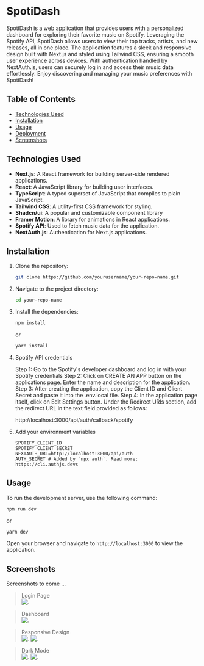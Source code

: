 # SpotiDash

SpotiDash is a web application that provides users with a personalized dashboard for exploring their favorite music on Spotify. Leveraging the Spotify API, SpotiDash allows users to view their top tracks, artists, and new releases, all in one place. The application features a sleek and responsive design built with Next.js and styled using Tailwind CSS, ensuring a smooth user experience across devices. With authentication handled by NextAuth.js, users can securely log in and access their music data effortlessly. Enjoy discovering and managing your music preferences with SpotiDash!

## Table of Contents

- [Technologies Used](#technologies-used)
- [Installation](#installation)
- [Usage](#usage)
- [Deployment](#deployment)
- [Screenshots](#screenshots)

## Technologies Used

- **Next.js**: A React framework for building server-side rendered applications.
- **React**: A JavaScript library for building user interfaces.
- **TypeScript**: A typed superset of JavaScript that compiles to plain JavaScript.
- **Tailwind CSS**: A utility-first CSS framework for styling.
- **Shadcn/ui**: A popular and customizable component library
- **Framer Motion**: A library for animations in React applications.
- **Spotify API**: Used to fetch music data for the application.
- **NextAuth.js**: Authentication for Next.js applications.

## Installation

1. Clone the repository:
   ```bash
   git clone https://github.com/yourusername/your-repo-name.git
   ```
2. Navigate to the project directory:
   ```bash
   cd your-repo-name
   ```
3. Install the dependencies:
   ```bash
   npm install
   ```
   or
   ```bash
   yarn install
   ```
4. Spotify API credentials

    Step 1: Go to the Spotify's developer dashboard and log in with your Spotify credentials
    Step 2: Click on CREATE AN APP button on the applications page. Enter the name and description for the application.
    Step 3: After creating the application, copy the Client ID and Client Secret and paste it into the .env.local file.
    Step 4: In the application page itself, click on Edit Settings button. Under the Redirect URIs section, add the redirect URL in the text field provided as follows:

    http://localhost:3000/api/auth/callback/spotify

5. Add your environment variables
   ```
   SPOTIFY_CLIENT_ID
   SPOTIFY_CLIENT_SECRET
   NEXTAUTH_URL=http://localhost:3000/api/auth
   AUTH_SECRET # Added by `npx auth`. Read more: https://cli.authjs.devs
   ```

## Usage

To run the development server, use the following command:

```bash
npm run dev
```
or
```bash
yarn dev
```

Open your browser and navigate to `http://localhost:3000` to view the application.

## Screenshots

Screenshots to come ...

> Login Page <br/>
![<Login Page>.](https://github.com/user-attachments/assets/c2994ab0-d6d4-4c81-b6c6-ab748b0b2f8f)

> Dashboard <br/>
![<Dashboard>.](https://github.com/user-attachments/assets/6d44daf2-3e92-4296-a50c-08ee1c06b05b)

> Responsive Design <br/>
![<Responsive Design Phone>.](https://github.com/user-attachments/assets/802e9daa-fd90-4849-b24a-4301ee0a3d97)
![<Responsive Design Tablet>.](https://github.com/user-attachments/assets/414bcb0b-6822-4971-928b-25df1d3c4fcf)

> Dark Mode <br/>
![<Dark Mode Login Page>.](https://github.com/user-attachments/assets/f6c12684-d177-4831-b09b-9725367f5d8c)
![<Dark Mode Dashboard>.](https://github.com/user-attachments/assets/35976e79-6802-43c6-a1de-3517455a48f0)
